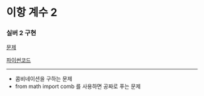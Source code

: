 # 이항 계수 2
### 실버 2 구현
[문제](https://www.acmicpc.net/problem/11051)

[파이썬코드](11051.py)


---

- 콤비네이션을 구하는 문제
- from math import comb 를 사용하면 공짜로 푸는 문제